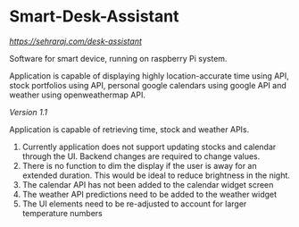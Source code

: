 # Smart-Desk-Assistant

_https://sehraraj.com/desk-assistant_

Software for smart device, running on raspberry Pi system. 

Application is capable of displaying highly location-accurate time using API, stock portfolios using API, personal google calendars using google API and weather using openweathermap API. 

_Version 1.1_

Application is capable of retrieving time, stock and weather APIs.

1. Currently application does not support updating stocks and calendar through the UI. Backend changes are required to change values.
2. There is no function to dim the display if the user is away for an extended duration. This would be ideal to reduce brightness in the night.
3. The calendar API has not been added to the calendar widget screen
4. The weather API predictions need to be added to the weather widget
5. The UI elements need to be re-adjusted to account for larger temperature numbers
